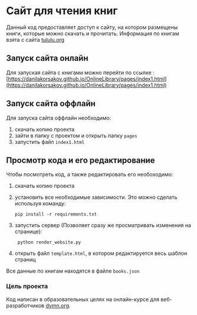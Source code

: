 # Сайт для чтения книг

Данный код предоставляет доступ к сайту, на котором размещены книги, которые можно скачать и прочитать. Информация по книгам взята с сайта [tululu.org](https://tululu.org/)


## Запуск сайта онлайн

Для запуская сайта с книгами можно перейти по ссылке : [https://danilakorsakov.github.io/OnlineLibrary/pages/index1.html](https://danilakorsakov.github.io/OnlineLibrary/pages/index1.html)

## Запуск сайта оффлайн

Для запуска сайта оффлайн необходимо:

  1. скачать копию проекта
  1. зайти в папку с проектом и открыть папку `pages`
  1. запустить файл `index1.html`

## Просмотр кода и его редактирование

Чтобы посмотреть код, а также редактировать его необоходимо:

  1. скачать копию проекта
  1. установить все необходимые зависимости. Это можно сделать используя команду:

        ```
        pip install -r requirements.txt
        ```
  1. запустить сервер (Позволяет сразу же просматривать изменения на странице):
      ```
       python render_website.py
      ```
  1. открыть файл `template.html`, в котором редактируется весь шаблон страниц

Все данные по книгам находятся в файле `books.json`

### Цель проекта
Код написан в образовательных целях на онлайн-курсе для веб-разработчиков [dvmn.org](https://dvmn.org/).
